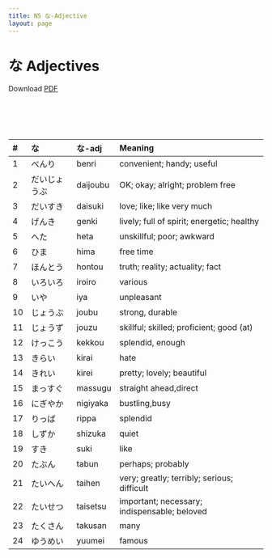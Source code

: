 ```yaml
---
title: N5 な-Adjective
layout: page
---
```


# な Adjectives
Download [PDF](./pdf/N5-な-adjectives.pdf)

# &nbsp;

**#**|**な**|**な-adj**|**Meaning**
:---|:---|:---|:---
1|べんり|benri|convenient; handy; useful
2|だいじょうぶ|daijoubu|OK; okay; alright; problem free
3|だいすき|daisuki|love; like; like very much
4|げんき|genki|lively; full of spirit; energetic; healthy
5|へた|heta|unskillful; poor; awkward
6|ひま|hima|free time
7|ほんとう|hontou|truth; reality; actuality; fact
8|いろいろ|iroiro|various
9|いや|iya|unpleasant
10|じょうぶ|joubu|strong, durable
11|じょうず|jouzu|skillful; skilled; proficient; good (at)
12|けっこう|kekkou|splendid, enough
13|きらい|kirai|hate
14|きれい|kirei|pretty; lovely; beautiful
15|まっすぐ|massugu|straight ahead,direct
16|にぎやか|nigiyaka|bustling,busy
17|りっぱ|rippa|splendid
18|しずか|shizuka|quiet
19|すき|suki|like
20|たぶん|tabun|perhaps; probably
21|たいへん|taihen|very; greatly; terribly; serious; difficult
22|たいせつ|taisetsu|important; necessary; indispensable; beloved
23|たくさん|takusan|many
24|ゆうめい|yuumei|famous
